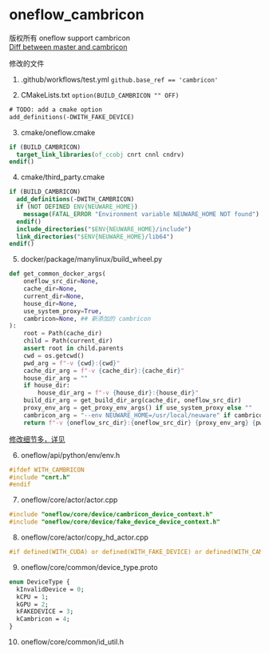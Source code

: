 # oneflow_cambricon

版权所有 oneflow support cambricon <br>
[Diff between master and cambricon](https://github.com/Oneflow-Inc/oneflow_cambricon/pull/17/files)


修改的文件
1. .github/workflows/test.yml 
`github.base_ref == 'cambricon'`

2. CMakeLists.txt
`option(BUILD_CAMBRICON "" OFF)`
   
```txt
# TODO: add a cmake option
add_definitions(-DWITH_FAKE_DEVICE)
```
   
3. cmake/oneflow.cmake
```.cmake
if (BUILD_CAMBRICON)
  target_link_libraries(of_ccobj cnrt cnnl cndrv)
endif()
```

4. cmake/third_party.cmake 
```.cmake
if (BUILD_CAMBRICON)
  add_definitions(-DWITH_CAMBRICON)
  if (NOT DEFINED ENV{NEUWARE_HOME})
    message(FATAL_ERROR "Environment variable NEUWARE_HOME NOT found")
  endif()
  include_directories("$ENV{NEUWARE_HOME}/include")
  link_directories("$ENV{NEUWARE_HOME}/lib64")
endif()
```

5. docker/package/manylinux/build_wheel.py
```.py
def get_common_docker_args(
    oneflow_src_dir=None,
    cache_dir=None,
    current_dir=None,
    house_dir=None,
    use_system_proxy=True,
    cambricon=None, ## 新添加的 cambricon
):
    root = Path(cache_dir)
    child = Path(current_dir)
    assert root in child.parents
    cwd = os.getcwd()
    pwd_arg = f"-v {cwd}:{cwd}"
    cache_dir_arg = f"-v {cache_dir}:{cache_dir}"
    house_dir_arg = ""
    if house_dir:
        house_dir_arg = f"-v {house_dir}:{house_dir}"
    build_dir_arg = get_build_dir_arg(cache_dir, oneflow_src_dir)
    proxy_env_arg = get_proxy_env_args() if use_system_proxy else ""
    cambricon_arg = "--env NEUWARE_HOME=/usr/local/neuware" if cambricon else "" ## 新添加的 cambricon
    return f"-v {oneflow_src_dir}:{oneflow_src_dir} {proxy_env_arg} {pwd_arg} {cambricon_arg} {house_dir_arg} {cache_dir_arg} {build_dir_arg} -w {current_dir} --shm-size=8g"  ## 新添加的 cambricon
```
[修改细节多，详见](https://github.com/Oneflow-Inc/oneflow_cambricon/pull/17/files#diff-f421848746ad2a399bbe49e938fd01f333b9b1202a5cbca55fb5ead90d5571fd)

6. oneflow/api/python/env/env.h
```.h
#ifdef WITH_CAMBRICON
#include "cnrt.h"
#endif
```

7. oneflow/core/actor/actor.cpp
```.cpp
#include "oneflow/core/device/cambricon_device_context.h"
#include "oneflow/core/device/fake_device_device_context.h"
```

8. oneflow/core/actor/copy_hd_actor.cpp
```.cpp
#if defined(WITH_CUDA) or defined(WITH_FAKE_DEVICE) or defined(WITH_CAMBRICON)
```

9. oneflow/core/common/device_type.proto
```.proto
enum DeviceType {
  kInvalidDevice = 0;
  kCPU = 1;
  kGPU = 2;
  kFAKEDEVICE = 3;
  kCambricon = 4;
}
```

10.  oneflow/core/common/id_util.h
```.h
```
